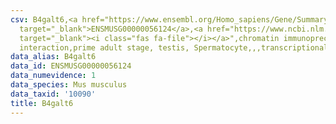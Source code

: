 ```yaml
---
csv: B4galt6,<a href="https://www.ensembl.org/Homo_sapiens/Gene/Summary?db=core;g=ENSMUSG00000056124"
  target="_blank">ENSMUSG00000056124</a>,<a href="https://www.ncbi.nlm.nih.gov/pubmed/25450459"
  target="_blank"><i class="fas fa-file"></i></a>",chromatin immunoprecipitation assay,direct
  interaction,prime adult stage, testis, Spermatocyte,,,transcriptional regulation,
data_alias: B4galt6
data_id: ENSMUSG00000056124
data_numevidence: 1
data_species: Mus musculus
data_taxid: '10090'
title: B4galt6
---
```

